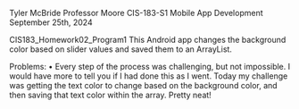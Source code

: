 Tyler McBride
Professor Moore
CIS-183-S1 Mobile App Development
September 25th, 2024

CIS183_Homework02_Program1
This Android app changes the background color based on slider values and saved them to an ArrayList.

Problems:
•	Every step of the process was challenging, but not impossible. I would have more to tell you if I had done this as I went.
  Today my challenge was getting the text color to change based on the background color, and then saving that text color within the array. Pretty neat!
